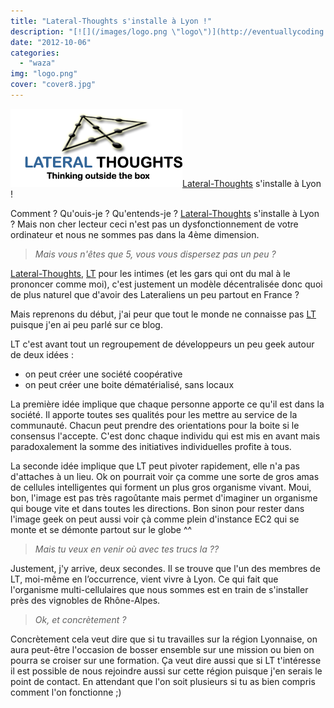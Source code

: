```yaml
---
title: "Lateral-Thoughts s'installe à Lyon !"
description: "[![](/images/logo.png \"logo\")](http://eventuallycoding.com/wp-content/uploads/2012/10/logo.png)[Lateral-Thoughts](http://www.lateral-thoughts.com) s'i..."
date: "2012-10-06"
categories: 
  - "waza"
img: "logo.png"
cover: "cover8.jpg"
---
```


[![](/images/logo.png "logo")](http://eventuallycoding.com/wp-content/uploads/2012/10/logo.png)[Lateral-Thoughts](http://www.lateral-thoughts.com) s'installe à Lyon !

Comment ? Qu'ouis-je ? Qu'entends-je ? [Lateral-Thoughts](http://www.lateral-thoughts.com) s'installe à Lyon ? Mais non cher lecteur ceci n'est pas un dysfonctionnement de votre ordinateur et nous ne sommes pas dans la 4ème dimension.

> _Mais vous n'êtes que 5, vous vous dispersez pas un peu ?_

[Lateral-Thoughts](http://www.lateral-thoughts.com), [LT](http://www.lateral-thoughts.com) pour les intimes (et les gars qui ont du mal à le prononcer comme moi), c'est justement un modèle décentralisée donc quoi de plus naturel que d'avoir des Lateraliens un peu partout en France ?

Mais reprenons du début, j'ai peur que tout le monde ne connaisse pas [LT](http://www.lateral-thoughts.com) puisque j'en ai peu parlé sur ce blog.

LT c'est avant tout un regroupement de développeurs un peu geek autour de deux idées :

- on peut créer une société coopérative
- on peut créer une boite dématérialisé, sans locaux

La première idée implique que chaque personne apporte ce qu'il est dans la société. Il apporte toutes ses qualités pour les mettre au service de la communauté. Chacun peut prendre des orientations pour la boite si le consensus l'accepte. C'est donc chaque individu qui est mis en avant mais paradoxalement la somme des initiatives individuelles profite à tous.

La seconde idée implique que LT peut pivoter rapidement, elle n'a pas d'attaches à un lieu. Ok on pourrait voir ça comme une sorte de gros amas de cellules intelligentes qui forment un plus gros organisme vivant. Moui, bon, l'image est pas très ragoûtante mais permet d'imaginer un organisme qui bouge vite et dans toutes les directions. Bon sinon pour rester dans l'image geek on peut aussi voir çà comme plein d'instance EC2 qui se monte et se démonte partout sur le globe ^^

> _Mais tu veux en venir où avec tes trucs la ??_

Justement, j'y arrive, deux secondes. Il se trouve que l'un des membres de LT, moi-même en l’occurrence, vient vivre à Lyon. Ce qui fait que l'organisme multi-cellulaires que nous sommes est en train de s'installer près des vignobles de Rhône-Alpes.

> _Ok, et concrètement ?_

Concrètement cela veut dire que si tu travailles sur la région Lyonnaise, on aura peut-être l'occasion de bosser ensemble sur une mission ou bien on pourra se croiser sur une formation. Ça veut dire aussi que si LT t'intéresse il est possible de nous rejoindre aussi sur cette région puisque j'en serais le point de contact. En attendant que l'on soit plusieurs si tu as bien compris comment l'on fonctionne ;)
